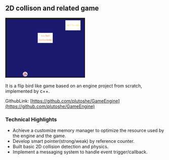 ## 2D collison and related game

<img src="/assets/content/blogs/GameEngine/GameEngineRecord.gif" width="50%" height="50%" />

It is a flip bird like game based on an engine project from scratch, implemented by c++.

GithubLink: [https://github.com/plutoshe/GameEngine](https://github.com/plutoshe/GameEngine)

### Technical Highlights
  - Achieve a customize memory manager to optimize the resource used by the engine and the game.
  - Develop smart pointer(strong/weak) by reference counter.
  - Built basic 2D collision detection and physics.
  - Implement a messaging system to handle event trigger/callback.
  


